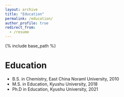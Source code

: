 ```yaml
---
layout: archive
title: "Education"
permalink: /education/
author_profile: true
redirect_from:
  - /resume
---
```


{% include base_path %}

Education
======
* B.S. in Chemistry, East China Noraml University, 2010 
* M.S. in Education, Kyushu University, 2018 
* Ph.D in Education, Kyushu University, 2021 

